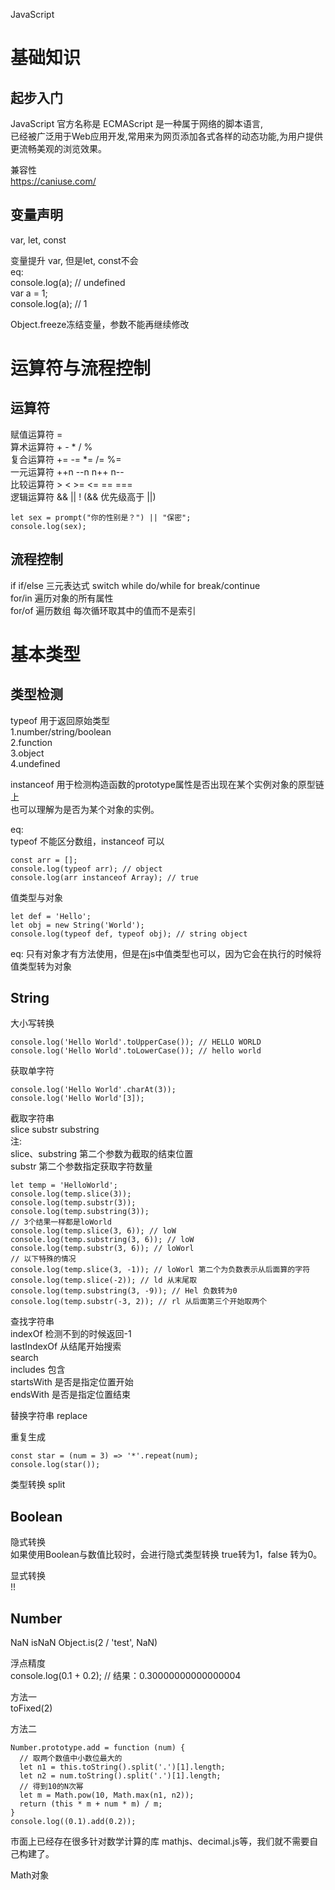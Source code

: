JavaScript

# 基础知识

## 起步入门
JavaScript 官方名称是 ECMAScript 是一种属于网络的脚本语言,  
已经被广泛用于Web应用开发,常用来为网页添加各式各样的动态功能,为用户提供更流畅美观的浏览效果。

兼容性  
https://caniuse.com/

## 变量声明
var, let, const

变量提升 var, 但是let, const不会  
eq:  
  console.log(a); // undefined  
  var a = 1;  
  console.log(a); // 1  

Object.freeze冻结变量，参数不能再继续修改

# 运算符与流程控制

## 运算符
赋值运算符 =  
算术运算符 + - * / %  
复合运算符 += -= *= /= %=  
一元运算符 ++n --n n++ n--  
比较运算符 > < >= <= == ===  
逻辑运算符 && || ! (&& 优先级高于 ||)  

```
let sex = prompt("你的性别是？") || "保密";
console.log(sex);
```

## 流程控制
if if/else 三元表达式 switch while do/while for break/continue  
for/in 遍历对象的所有属性  
for/of 遍历数组 每次循环取其中的值而不是索引  

# 基本类型

## 类型检测
typeof 用于返回原始类型  
1.number/string/boolean  
2.function  
3.object  
4.undefined  

instanceof 用于检测构造函数的prototype属性是否出现在某个实例对象的原型链上  
也可以理解为是否为某个对象的实例。

eq:  
  typeof 不能区分数组，instanceof 可以

```
const arr = [];
console.log(typeof arr); // object
console.log(arr instanceof Array); // true
```

值类型与对象
```
let def = 'Hello';
let obj = new String('World');
console.log(typeof def, typeof obj); // string object
```
eq: 只有对象才有方法使用，但是在js中值类型也可以，因为它会在执行的时候将值类型转为对象

## String
大小写转换
```
console.log('Hello World'.toUpperCase()); // HELLO WORLD
console.log('Hello World'.toLowerCase()); // hello world
```

获取单字符
```
console.log('Hello World'.charAt(3));
console.log('Hello World'[3]);
```

截取字符串  
slice substr substring  
注:  
slice、substring 第二个参数为截取的结束位置  
substr 第二个参数指定获取字符数量  
```
let temp = 'HelloWorld';
console.log(temp.slice(3));
console.log(temp.substr(3));
console.log(temp.substring(3));
// 3个结果一样都是loWorld
console.log(temp.slice(3, 6)); // loW
console.log(temp.substring(3, 6)); // loW
console.log(temp.substr(3, 6)); // loWorl
// 以下特殊的情况
console.log(temp.slice(3, -1)); // loWorl 第二个为负数表示从后面算的字符
console.log(temp.slice(-2)); // ld 从末尾取
console.log(temp.substring(3, -9)); // Hel 负数转为0
console.log(temp.substr(-3, 2)); // rl 从后面第三个开始取两个
```

查找字符串  
indexOf 检测不到的时候返回-1  
lastIndexOf 从结尾开始搜索  
search  
includes 包含  
startsWith 是否是指定位置开始  
endsWith 是否是指定位置结束  

替换字符串 replace

重复生成
```
const star = (num = 3) => '*'.repeat(num);
console.log(star());
```

类型转换 split

## Boolean
隐式转换  
如果使用Boolean与数值比较时，会进行隐式类型转换 true转为1，false 转为0。  

显式转换  
!!

## Number
NaN isNaN Object.is(2 / 'test', NaN)  

浮点精度  
console.log(0.1 + 0.2); // 结果：0.30000000000000004

方法一  
toFixed(2)

方法二
```
Number.prototype.add = function (num) {
  // 取两个数值中小数位最大的
  let n1 = this.toString().split('.')[1].length;
  let n2 = num.toString().split('.')[1].length;
  // 得到10的N次幂
  let m = Math.pow(10, Math.max(n1, n2));
  return (this * m + num * m) / m;
}
console.log((0.1).add(0.2));
```
市面上已经存在很多针对数学计算的库 mathjs、decimal.js等，我们就不需要自己构建了。

Math对象